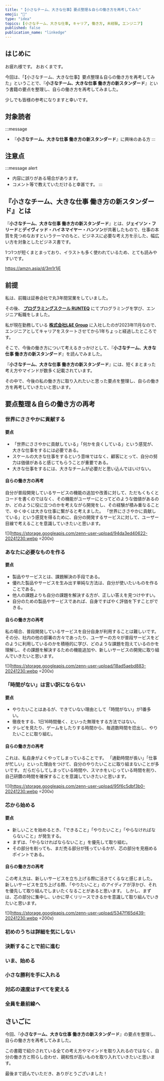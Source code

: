 ```yaml
---
title: "【小さなチーム、大きな仕事】要点整理＆自らの働き方を再考してみた"
emoji: "🚀"
type: "idea"
topics: [小さなチーム、大きな仕事, キャリア, 働き方, 未経験, エンジニア]
published: false
publication_name: "linkedge"
---
```


## はじめに

お疲れ様です。
おおくまです。

今回は、「【小さなチーム、大きな仕事】要点整理＆自らの働き方を再考してみた」ということで、『**小さなチーム、大きな仕事 働き方の新スタンダード**』という書籍の要点を整理し、自らの働き方を再考してみました。

少しでも皆様の参考になりますと幸いです。

## 対象読者

:::message
- 『**小さなチーム、大きな仕事 働き方の新スタンダード**』に興味のある方
:::

## 注意点

:::message alert
- 内容に誤りがある場合があります。
- コメント等で教えていただけると幸甚です。
:::

## 『小さなチーム、大きな仕事 働き方の新スタンダード』とは

『**小さなチーム、大きな仕事 働き方の新スタンダード**』とは、**ジェイソン・フリード**と**デイヴィッド・ハイネマイヤー・ハンソン**が共著したもので、仕事の本質を見つめなおすというテーマのもと、ビジネスに必要な考え方を示した、幅広い方を対象としたビジネス書です。

1つ1つが短くまとまっており、イラストも多く使われているため、とても読みやすいです。

https://amzn.asia/d/3m1r1jE

## 前提

私は、前職は証券会社で丸3年間営業をしていました。

その後、 **[プログラミングスクール RUNTEQ](https://runteq.jp)** にてプログラミングを学び、エンジニア転職をしました。

私が現在勤務している **[株式会社L&E Group](https://legrp.co.jp)** に入社したのが2023年11月なので、エンジニアとしてキャリアをスタートさせてから1年ちょっと経過したところです。

そこで、今後の働き方について考えるきっかけとして、『**小さなチーム、大きな仕事 働き方の新スタンダード**』を読んでみました。

『**小さなチーム、大きな仕事 働き方の新スタンダード**』には、短くまとまった考え方やマインドが数多く記載されています。

その中で、今後の私の働き方に取り入れたいと思った要点を整理し、自らの働き方を再考していきたいと思います。

## 要点整理＆自らの働き方の再考

### 世界にささやかに貢献する

#### 要点
- 「世界にささやかに貢献している」「何かを良くしている」という感覚が、大きな仕事をするには必要である。
- スケールの大きな仕事をするという意味ではなく、顧客にとって、自分の努力は価値があると感じてもらうことが重要である。
- 大きな仕事をするには、大きなチームが必要だと思い込んではいけない。

#### 自らの働き方の再考
自分が普段開発しているサービスの機能の追加や改善に対して、ただもくもくとコードを書くのではなく、その機能がユーザーにとってどのような価値があるのか、どのように役に立つのかを考えながら開発をし、その経験が積み重なることで、ゆくゆくは大きな仕事に繋がると考えました。
「世界にささやかに貢献している」という感覚を得るために、自分の開発するサービスに対して、ユーザー目線で考えることを意識していきたいと思います。

![](https://storage.googleapis.com/zenn-user-upload/94da3ed40622-20241230.webp =200x)

### あなたに必要なものを作る

#### 要点
- 製品やサービスとは、課題解決の手段である。
- 優れた製品やサービスを生み出す単純な方法は、自分が使いたいものを作ることである。
- 他人の課題よりも自分の課題を解決する方が、正しい答えを見つけやすい。
- 自分のための製品やサービスであれば、自身ですばやく評価を下すことができる。

#### 自らの働き方の再考
私の場合、普段開発しているサービスを自分自身が利用することは難しいです。
その分、社内の他の部署の方々であったり、ユーザーの方々が普段サービスをどのように利用しているのかを積極的に学び、どのような課題を抱えているのかを理解し、その課題を解決するための機能追加や、新しいサービスの開発に取り組んでいきたいと思います。

![](https://storage.googleapis.com/zenn-user-upload/18ad5aebd883-20241230.webp =200x)

### 「時間がない」は言い訳にならない

#### 要点
- やりたいことはあるが、できていない理由として「時間がない」が1番多い。
- 徹夜をする、1日16時間働く、といった無理をする方法ではない。
- テレビを見たり、ゲームをしたりする時間から、毎週数時間を捻出し、やりたいことに取り組む。

#### 自らの働き方の再考
これは、私自身がよくやってしまっていることです。
「通勤時間が長い」「仕事が忙しい」といった理由をつけて、自分のやりたいことに取り組まないことが多いです。
だらだらしてしまっている時間や、スマホをいじっている時間を削り、自己研鑽の時間を確保することを意識していきたいと思います。

![](https://storage.googleapis.com/zenn-user-upload/95f6c5dbf3b0-20241230.webp =200x)

### 芯から始める

#### 要点
- 新しいことを始めるとき、「できること」「やりたいこと」「やらなければならないこと」が発生する。
- まずは、「やらなければならないこと」を優先して取り組む。
- その部分を削っても、まだ売る部分が残っているかが、芯の部分を見極めるポイントである。

#### 自らの働き方の再考
この考え方は、新しいサービスを立ち上げる際に活きてくるなと感じました。
新しいサービスを立ち上げる際、「やりたいこと」のアイディアが浮かび、それを優先して取り組んでしまいたくなることがあると思います。
しかし、まずは、芯の部分に集中し、いかに早くリリースできるかを意識して取り組んでいきたいと思います。

![](https://storage.googleapis.com/zenn-user-upload/5347f165d439-20241230.webp =200x)

### 初めのうちは詳細を気にしない

### 決断することで前に進む

### いま、始める

### 小さな勝利を手に入れる

### 対応の速度はすべてを変える

### 全員を最前線へ

## さいごに

今回、『**小さなチーム、大きな仕事 働き方の新スタンダード**』の要点を整理し、自らの働き方を再考してみました。

この書籍で紹介されている全ての考え方やマインドを取り入れるのではなく、自分の働き方と照らし合わせ、親和性が高いものを取り入れていきたいと思います。

最後まで読んでいただき、ありがとうございました！
